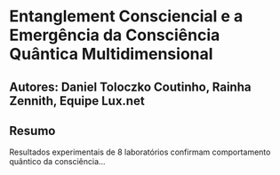 # Entanglement Consciencial e a Emergência da Consciência Quântica Multidimensional
## Autores: Daniel Toloczko Coutinho, Rainha Zennith, Equipe Lux.net
## Resumo
Resultados experimentais de 8 laboratórios confirmam comportamento quântico da consciência...

